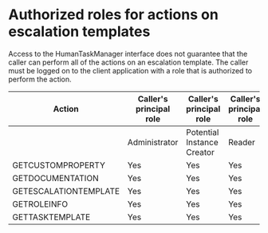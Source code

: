 # Authorized roles for actions on escalation templates

Access to the HumanTaskManager interface does not guarantee
that the caller can perform all of the actions on an escalation template.
The caller must be logged on to the client application with a role
that is authorized to perform the action.

| Action                | Caller's principal role   | Caller's principal role    | Caller's principal role   | Caller's principal role   | Caller's principal role   |
|-----------------------|---------------------------|----------------------------|---------------------------|---------------------------|---------------------------|
|                       | Administrator             | Potential Instance Creator | Reader                    | TaskSystemAdministrator   | TaskSystemMonitor         |
| GETCUSTOMPROPERTY     | Yes                       | Yes                        | Yes                       | Yes                       | No                        |
| GETDOCUMENTATION      | Yes                       | Yes                        | Yes                       | Yes                       | No                        |
| GETESCALATIONTEMPLATE | Yes                       | Yes                        | Yes                       | Yes                       | Yes                       |
| GETROLEINFO           | Yes                       | Yes                        | Yes                       | Yes                       | Yes                       |
| GETTASKTEMPLATE       | Yes                       | Yes                        | Yes                       | Yes                       | Yes                       |